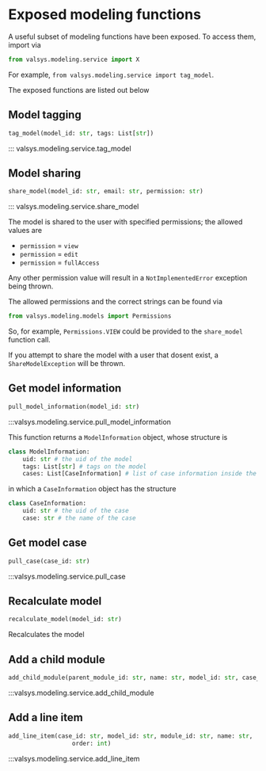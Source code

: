 # Exposed modeling functions
A useful subset of modeling functions have been exposed. To access them, import via
```python linenums="1"
from valsys.modeling.service import X
```
For example, `from valsys.modeling.service import tag_model`.

The exposed functions are listed out below

## Model tagging

```python linenums="1"
tag_model(model_id: str, tags: List[str])
```

::: valsys.modeling.service.tag_model

## Model sharing
```python linenums="1"
share_model(model_id: str, email: str, permission: str)
```
::: valsys.modeling.service.share_model

The model is shared to the user with specified permissions; the allowed values are

* `permission` = `view`
* `permission` = `edit`
* `permission` = `fullAccess`
  
Any other permission value will result in a `NotImplementedError` exception being thrown.

The allowed permissions and the correct strings can be found via
```python linenums="1"
from valsys.modeling.models import Permissions
```
So, for example, `Permissions.VIEW` could be provided to the `share_model` function call.

If you attempt to share the model with a user that dosent exist, a `ShareModelException` will be thrown.

## Get model information
```python linenums="1"                
pull_model_information(model_id: str)                
```
:::valsys.modeling.service.pull_model_information

This function returns a `ModelInformation` object, whose structure is
```python linenums="1"
class ModelInformation:
    uid: str # the uid of the model
    tags: List[str] # tags on the model
    cases: List[CaseInformation] # list of case information inside the model
```
in which a `CaseInformation` object has the structure
```python linenums="1"
class CaseInformation:
    uid: str # the uid of the case
    case: str # the name of the case
```



## Get model case
```python linenums="1"
pull_case(case_id: str)
```
:::valsys.modeling.service.pull_case

## Recalculate model
```python linenums="1"
recalculate_model(model_id: str)
```
Recalculates the model

## Add a child module
```python linenums="1"
add_child_module(parent_module_id: str, name: str, model_id: str, case_id: str) 
```
:::valsys.modeling.service.add_child_module


## Add a line item
```python linenums="1"
add_line_item(case_id: str, model_id: str, module_id: str, name: str,
                  order: int)                      
```
:::valsys.modeling.service.add_line_item